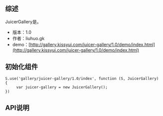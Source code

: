 ## 综述

JuicerGallery是。

* 版本：1.0
* 作者：liuhuo.gk
* demo：[http://gallery.kissyui.com/juicer-gallery/1.0/demo/index.html](http://gallery.kissyui.com/juicer-gallery/1.0/demo/index.html)

## 初始化组件
		
    S.use('gallery/juicer-gallery/1.0/index', function (S, JuicerGallery) {
         var juicer-gallery = new JuicerGallery();
    })
	
	

## API说明
